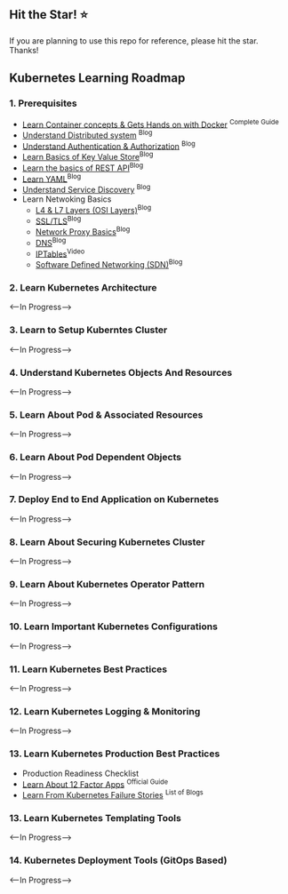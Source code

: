 
## Hit the Star! :star:

If you are planning to use this repo for reference, please hit the star. Thanks!

## Kubernetes Learning Roadmap

### 1. Prerequisites

- [Learn Container concepts & Gets Hands on with Docker](https://www.freecodecamp.org/news/the-docker-handbook/) <sup>Complete Guide</sup>
- [Understand Distributed system](https://www.freecodecamp.org/news/a-thorough-introduction-to-distributed-systems-3b91562c9b3c) <sup>Blog</sup>
- [Understand Authentication & Authorization](https://www.okta.com/identity-101/authentication-vs-authorization/) <sup>Blog</sup>
- [Learn Basics of Key Value Store](https://redis.com/nosql/key-value-databases/)<sup>Blog</sup>
- [Learn the basics of REST API](https://blog.postman.com/intro-to-apis-what-is-an-api/)<sup>Blog</sup>
- [Learn YAML](https://www.educative.io/blog/yaml-tutorial?aff=KNLz)<sup>Blog</sup>
- [Understand Service Discovery](https://www.nginx.com/blog/service-discovery-in-a-microservices-architecture/) <sup>Blog</sup>
- Learn Netwoking Basics
   - [L4 & L7 Layers (OSI Layers)](https://www.cloudflare.com/en-gb/learning/ddos/glossary/open-systems-interconnection-model-osi/)<sup>Blog</sup>
   - [SSL/TLS](https://www.cloudflare.com/en-gb/learning/ssl/how-does-ssl-work/)<sup>Blog</sup>
   - [Network Proxy Basics](https://stackoverflow.com/questions/224664/whats-the-difference-between-a-proxy-server-and-a-reverse-proxy-server)<sup>Blog</sup>
   - [DNS](https://www.cloudflare.com/en-gb/learning/dns/what-is-dns/)<sup>Blog</sup>
   - [IPTables](https://www.youtube.com/watch?v=6Ra17Qpj68c)<sup>Video</sup>
   - [Software Defined Networking (SDN)](https://www.vmware.com/topics/glossary/content/software-defined-networking.html)<sup>Blog</sup>

### 2. Learn Kubernetes Architecture

<--In Progress-->

### 3. Learn to Setup Kuberntes Cluster

<--In Progress-->

### 4. Understand Kubernetes Objects And Resources

<--In Progress-->

### 5. Learn About Pod & Associated Resources

<--In Progress-->

### 6. Learn About Pod Dependent Objects

<--In Progress-->

### 7. Deploy End to End Application on Kubernetes

<--In Progress-->

### 8. Learn About Securing Kubernetes Cluster

<--In Progress-->

### 9. Learn About Kubernetes Operator Pattern

<--In Progress-->

### 10. Learn Important Kubernetes Configurations

<--In Progress-->

### 11. Learn Kubernetes Best Practices

<--In Progress-->

### 12. Learn Kubernetes Logging & Monitoring

<--In Progress-->

### 13. Learn Kubernetes Production Best Practices

- Production Readiness Checklist
- [Learn About 12 Factor Apps](https://12factor.net/) <sup>Official Guide</sup>
- [Learn From Kubernetes Failure Stories](https://k8s.af/) <sup>List of Blogs</sup>

### 13. Learn Kubernetes Templating Tools

<--In Progress-->

### 14. Kubernetes Deployment Tools (GitOps Based)

<--In Progress-->
